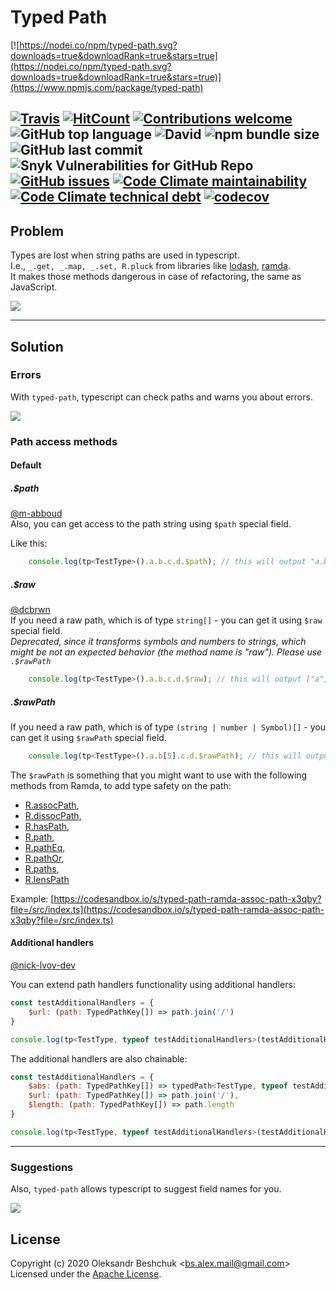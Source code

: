 # Typed Path

[![https://nodei.co/npm/typed-path.svg?downloads=true&downloadRank=true&stars=true](https://nodei.co/npm/typed-path.svg?downloads=true&downloadRank=true&stars=true)](https://www.npmjs.com/package/typed-path)  

[![Travis](https://img.shields.io/travis/bsalex/typed-path)](https://travis-ci.org/github/bsalex/typed-path)
[![HitCount](http://hits.dwyl.com/bsalex/typed-path.svg)](http://hits.dwyl.com/bsalex/typed-path)
[![Contributions welcome](https://img.shields.io/badge/contributions-welcome-brightgreen.svg?style=flat)](https://github.com/bsalex/typed-path/issues)
![GitHub top language](https://img.shields.io/github/languages/top/bsalex/typed-path)
![David](https://img.shields.io/david/bsalex/typed-path)
![npm bundle size](https://img.shields.io/bundlephobia/min/typed-path)
![GitHub last commit](https://img.shields.io/github/last-commit/bsalex/typed-path)
![Snyk Vulnerabilities for GitHub Repo](https://img.shields.io/snyk/vulnerabilities/github/bsalex/typed-path)
[![GitHub issues](https://img.shields.io/github/issues/bsalex/typed-path)](https://github.com/bsalex/typed-path/issues)
[![Code Climate maintainability](https://img.shields.io/codeclimate/maintainability-percentage/bsalex/typed-path)](https://codeclimate.com/github/bsalex/typed-path/)
[![Code Climate technical debt](https://img.shields.io/codeclimate/tech-debt/bsalex/typed-path)](https://codeclimate.com/github/bsalex/typed-path/)
[![codecov](https://codecov.io/gh/bsalex/typed-path/branch/master/graph/badge.svg?token=uzpVtSWKbv)](https://codecov.io/gh/bsalex/typed-path)
---

## Problem

Types are lost when string paths are used in typescript.  
I.e., `_.get, _.map, _.set, R.pluck` from libraries like [lodash](https://lodash.com), [ramda](http://ramdajs.com/).  
It makes those methods dangerous in case of refactoring, the same as JavaScript.  

![](https://res.cloudinary.com/daren64mz/image/upload/v1487457505/string-refactoring_x2tubt.gif)

---

## Solution

### Errors

With `typed-path`, typescript can check paths and warns you about errors.

![](http://res.cloudinary.com/daren64mz/image/upload/v1487457505/tp-refactoring_p4byr3.gif)

### Path access methods
#### Default
##### .$path
[@m-abboud](https://github.com/m-abboud)  
Also, you can get access to the path string using `$path` special field. 

Like this:
```js
    console.log(tp<TestType>().a.b.c.d.$path); // this will output "a.b.c.d"
```

##### .$raw
[@dcbrwn](https://github.com/dcbrwn)  
If you need a raw path, which is of type `string[]` - you can get it using `$raw` special field.  
*Deprecated, since it transforms symbols and numbers to strings, which might be not an expected behavior (the method name is "raw").
Please use `.$rawPath`*
```js
    console.log(tp<TestType>().a.b.c.d.$raw); // this will output ["a", "b", "c", "d"]
```

##### .$rawPath
If you need a raw path, which is of type `(string | number | Symbol)[]` - you can get it using `$rawPath` special field.  
```js
    console.log(tp<TestType>().a.b[5].c.d.$rawPath); // this will output ["a", "b", 5, "c", "d"]
```

The `$rawPath` is something that you might want to use with the following methods from
Ramda, to add type safety on the path:
- [R.assocPath](https://ramdajs.com/docs/#assocPath),
- [R.dissocPath](https://ramdajs.com/docs/#dissocPath),
- [R.hasPath](https://ramdajs.com/docs/#hasPath),
- [R.path](https://ramdajs.com/docs/#path),
- [R.pathEq](https://ramdajs.com/docs/#pathEq),
- [R.pathOr](https://ramdajs.com/docs/#pathOr),
- [R.paths](https://ramdajs.com/docs/#paths),
- [R.lensPath](https://ramdajs.com/docs/#lensPath)

Example: [https://codesandbox.io/s/typed-path-ramda-assoc-path-x3qby?file=/src/index.ts](https://codesandbox.io/s/typed-path-ramda-assoc-path-x3qby?file=/src/index.ts)

#### Additional handlers 
[@nick-lvov-dev](https://github.com/nick-lvov-dev)

You can extend path handlers functionality using additional handlers:

```js
const testAdditionalHandlers = {
    $url: (path: TypedPathKey[]) => path.join('/')
}

console.log(tp<TestType, typeof testAdditionalHandlers>(testAdditionalHandlers).a.b.c.$url); // this will output "a/b/c"
```

The additional handlers are also chainable:

```js
const testAdditionalHandlers = {
    $abs: (path: TypedPathKey[]) => typedPath<TestType, typeof testAdditionalHandlers>(testAdditionalHandlers, ['', ...path]),
    $url: (path: TypedPathKey[]) => path.join('/'),
    $length: (path: TypedPathKey[]) => path.length
}

console.log(tp<TestType, typeof testAdditionalHandlers>(testAdditionalHandlers).a.b.c.$abs.$url); // this will output "/a/b/c"
```

--- 

### Suggestions

Also, `typed-path` allows typescript to suggest field names for you.

![](http://res.cloudinary.com/daren64mz/image/upload/v1487458263/tp-suggestions_lg5vnb.gif)

## License

Copyright (c) 2020 Oleksandr Beshchuk <[bs.alex.mail@gmail.com](mailto:bs.alex.mail@gmail.com)>  
Licensed under the [Apache License](http://www.apache.org/licenses/LICENSE-2.0).

